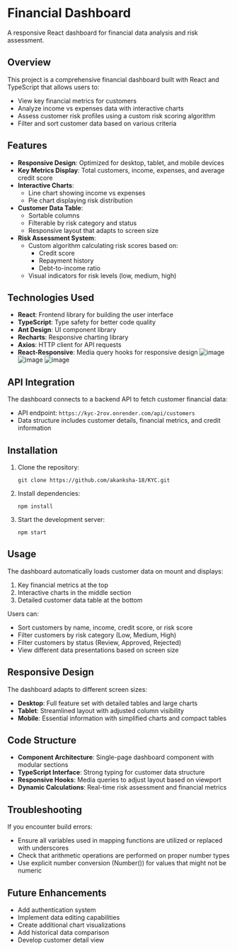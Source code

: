 # Financial Dashboard

A responsive React dashboard for financial data analysis and risk assessment.

## Overview

This project is a comprehensive financial dashboard built with React and TypeScript that allows users to:
- View key financial metrics for customers
- Analyze income vs expenses data with interactive charts
- Assess customer risk profiles using a custom risk scoring algorithm
- Filter and sort customer data based on various criteria

## Features

- **Responsive Design**: Optimized for desktop, tablet, and mobile devices
- **Key Metrics Display**: Total customers, income, expenses, and average credit score
- **Interactive Charts**:
  - Line chart showing income vs expenses
  - Pie chart displaying risk distribution
- **Customer Data Table**:
  - Sortable columns
  - Filterable by risk category and status
  - Responsive layout that adapts to screen size
- **Risk Assessment System**:
  - Custom algorithm calculating risk scores based on:
    - Credit score
    - Repayment history
    - Debt-to-income ratio
  - Visual indicators for risk levels (low, medium, high)

## Technologies Used

- **React**: Frontend library for building the user interface
- **TypeScript**: Type safety for better code quality
- **Ant Design**: UI component library
- **Recharts**: Responsive charting library
- **Axios**: HTTP client for API requests
- **React-Responsive**: Media query hooks for responsive design
![image](https://github.com/user-attachments/assets/60587c17-51c2-46dc-a5b0-a52439b8b8b0)
![image](https://github.com/user-attachments/assets/3d9c15c1-729e-49a4-a61e-0cf1f3bd6d3c)
![image](https://github.com/user-attachments/assets/c23b4a86-bf30-4483-ac57-431ba9f0a973)




## API Integration

The dashboard connects to a backend API to fetch customer financial data:
- API endpoint: `https://kyc-2rov.onrender.com/api/customers`
- Data structure includes customer details, financial metrics, and credit information

## Installation

1. Clone the repository:
   ```
   git clone https://github.com/akanksha-18/KYC.git
   ```

2. Install dependencies:
   ```
   npm install
   ```

3. Start the development server:
   ```
   npm start
   ```

## Usage

The dashboard automatically loads customer data on mount and displays:
1. Key financial metrics at the top
2. Interactive charts in the middle section
3. Detailed customer data table at the bottom

Users can:
- Sort customers by name, income, credit score, or risk score
- Filter customers by risk category (Low, Medium, High)
- Filter customers by status (Review, Approved, Rejected)
- View different data presentations based on screen size

## Responsive Design

The dashboard adapts to different screen sizes:
- **Desktop**: Full feature set with detailed tables and large charts
- **Tablet**: Streamlined layout with adjusted column visibility
- **Mobile**: Essential information with simplified charts and compact tables

## Code Structure

- **Component Architecture**: Single-page dashboard component with modular sections
- **TypeScript Interface**: Strong typing for customer data structure
- **Responsive Hooks**: Media queries to adjust layout based on viewport
- **Dynamic Calculations**: Real-time risk assessment and financial metrics

## Troubleshooting

If you encounter build errors:
- Ensure all variables used in mapping functions are utilized or replaced with underscores
- Check that arithmetic operations are performed on proper number types
- Use explicit number conversion (Number()) for values that might not be numeric

## Future Enhancements

- Add authentication system
- Implement data editing capabilities
- Create additional chart visualizations
- Add historical data comparison
- Develop customer detail view
